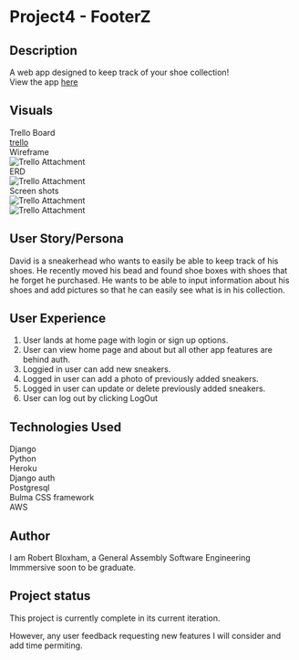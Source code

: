 # Project4 - FooterZ

## Description
A web app designed to keep track of your shoe collection! </br>
View the app [here](https://footerz.herokuapp.com/)</br>

## Visuals
Trello Board </br>
[trello](https://trello.com/b/IUjrQHw8/project-4-footerz) </br>
Wireframe</br>
![Trello Attachment](https://trello-attachments.s3.amazonaws.com/5f7fbedfdb609d24f9f5ec2f/622x1342/458fde3045099e286aa7dc08d1122f10/ftz2.PNG.png)</br>
ERD</br>
![Trello Attachment](https://trello-attachments.s3.amazonaws.com/5f7fbecb08191a0549b2be7c/299x350/d359ec4e3ae5d5f02723ed440ece0300/erdWIP.PNG.png)</br>
Screen shots</br>
![Trello Attachment](https://trello-attachments.s3.amazonaws.com/5f88c9c7044f20637511a644/454x809/5b2f786c9d0f17a7bb0a622219a831c7/unknown2.png)</br>
![Trello Attachment](https://trello-attachments.s3.amazonaws.com/5f88c9c7044f20637511a644/452x809/190440474115a00cd4a3ee73463da557/unknown.png)</br>


## User Story/Persona
David is a sneakerhead who wants to easily be able to keep track of his shoes.  He recently moved his bead and found shoe boxes with shoes that he forget he purchased.  He wants to be able to input information about his shoes and add pictures so that he can easily see what is in his collection.  </br>

## User Experience
1. User lands at home page with login or sign up options. 
2. User can view home page and about but all other app features are behind auth.
3. Loggied in user can add new sneakers.
4. Logged in user can add a photo of previously added sneakers. 
5. Logged in user can update or delete previously added sneakers.
6. User can log out by clicking LogOut</br>


## Technologies Used
Django</br>
Python</br>
Heroku</br>
Django auth</br>
Postgresql</br>
Bulma CSS framework</br>
AWS</br>

## Author
I am Robert Bloxham, a General Assembly Software Engineering Immmersive soon to be graduate.</br>


## Project status
This project is currently complete in its current iteration. </br>

However, any user feedback requesting new features I will consider and add time permiting. </br>
